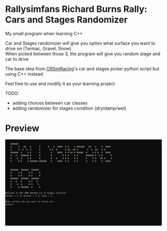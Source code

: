 # Rallysimfans Richard Burns Rally: Cars and Stages Randomizer

My small program when learning C++

Car and Stages randomizer will give you option what surface you want to drive on (Tarmac, Gravel, Snow)<br>
When picked between those 3, the program will give you random stage and car to drive

The base idea from [CRSimRacing](https://www.youtube.com/watch?v=Jd_v_1_8iM0 "Richard Burns Car&Stage Picker Python Script")'s car and stages picker python script but using C++ instead.

Feel free to use and modify it as your learning project

TODO: 
- adding choices between car classes
- adding randomizer for stages condition (dry/damp/wet)

# Preview
![Preview Image](src/preview.PNG "Preview Image")
